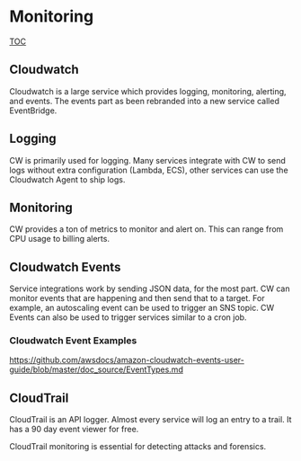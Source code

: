# Monitoring
[TOC](../README.MD#TOC)

## Cloudwatch

Cloudwatch is a large service which provides logging, monitoring, alerting, and events. The events part as been rebranded into a new service called EventBridge.

## Logging
CW is primarily used for logging. Many services integrate with CW to send logs without extra configuration (Lambda, ECS), other services can use the Cloudwatch Agent to ship logs.

## Monitoring
CW provides a ton of metrics to monitor and alert on. This can range from CPU usage to billing alerts.

## Cloudwatch Events
Service integrations work by sending JSON data, for the most part. CW can monitor events that are happening and then send that to a target. For example, an autoscaling event can be used to trigger an SNS topic. CW Events can also be used to trigger services similar to a cron job.

### Cloudwatch Event Examples
https://github.com/awsdocs/amazon-cloudwatch-events-user-guide/blob/master/doc_source/EventTypes.md

## CloudTrail
CloudTrail is an API logger. Almost every service will log an entry to a trail. It has a 90 day event viewer for free.

CloudTrail monitoring is essential for detecting attacks and forensics.